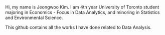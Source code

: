 ### 
Hi, my name is Jeongwoo Kim. I am 4th year University of Toronto student majoring in Economics - Focus in Data Analytics, and minoring in Statistics and Environmental Science.

This github contains all the works I have done related to Data Analysis. 

<!--
**Kjeongwoo99/Kjeongwoo99** is a ✨ _special_ ✨ repository because its `README.md` (this file) appears on your GitHub profile.

Here are some ideas to get you started:

- 🔭 I’m currently working on ...
- 🌱 I’m currently learning ...
- 👯 I’m looking to collaborate on ...
- 🤔 I’m looking for help with ...
- 💬 Ask me about ...
- 📫 How to reach me: ...
- 😄 Pronouns: ...
- ⚡ Fun fact: ...
-->
